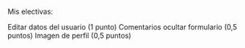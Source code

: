 Mis electivas:

Editar datos del usuario (1 punto) 
Comentarios ocultar formulario (0,5 puntos)
Imagen de perfil (0,5 puntos)

